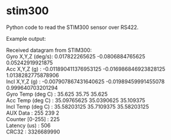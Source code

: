 # stim300

Python code to read the STIM300 sensor over RS422.

Example output:

Received datagram from STIM300:  
Gyro X,Y,Z (deg/s): 0.017822265625 -0.0806884765625 0.05242919921875  
Acc  X,Y,Z (g)    : -0.011890411376953125 -0.016986846923828125 1.0138282775878906  
Incl X,Y,Z (g)    : -0.007907867431640625 -0.01989459991455078 0.999640703201294  
Gyro Temp (deg C) : 35.625 35.75 35.625  
Acc  Temp (deg C) : 35.09765625 35.0390625 35.109375  
Incl Temp (deg C) : 35.58203125 35.7109375 35.58203125  
AUX Data          : 255 239 2  
Counter [0-255]   : 225  
Latency (us)      : 506  
CRC32             : 3326689990  
